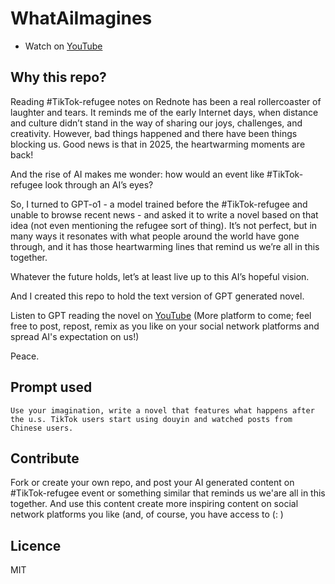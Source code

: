 # WhatAiImagines

- Watch on [YouTube](https://youtu.be/s0D2FsC2omw)

## Why this repo?

Reading #TikTok-refugee notes on Rednote has been a real rollercoaster of laughter and tears. It reminds me of the early Internet days, when distance and culture didn’t stand in the way of sharing our joys, challenges, and creativity. However, bad things happened and there have been things blocking us. Good news is that in 2025, the heartwarming moments are back!

And the rise of AI makes me wonder: how would an event like #TikTok-refugee look through an AI’s eyes?

So, I turned to GPT-o1 - a model trained before the #TikTok-refugee and unable to browse recent news - and asked it to write a novel based on that idea (not even mentioning the refugee sort of thing). It’s not perfect, but in many ways it resonates with what people around the world have gone through, and it has those heartwarming lines that remind us we’re all in this together.

Whatever the future holds, let’s at least live up to this AI’s hopeful vision.

And I created this repo to hold the text version of GPT generated novel.

Listen to GPT reading the novel on [YouTube](https://youtu.be/s0D2FsC2omw) (More platform to come; feel free to post, repost, remix as you like on your social network platforms and spread AI's expectation on us!)

Peace.

## Prompt used

```
Use your imagination, write a novel that features what happens after the u.s. TikTok users start using douyin and watched posts from Chinese users.
```

## Contribute

Fork or create your own repo, and post your AI generated content on #TikTok-refugee event or something similar that reminds us we'are all in this together.
And use this content create more inspiring content on social network platforms you like (and, of course, you have access to (: )

## Licence

MIT
